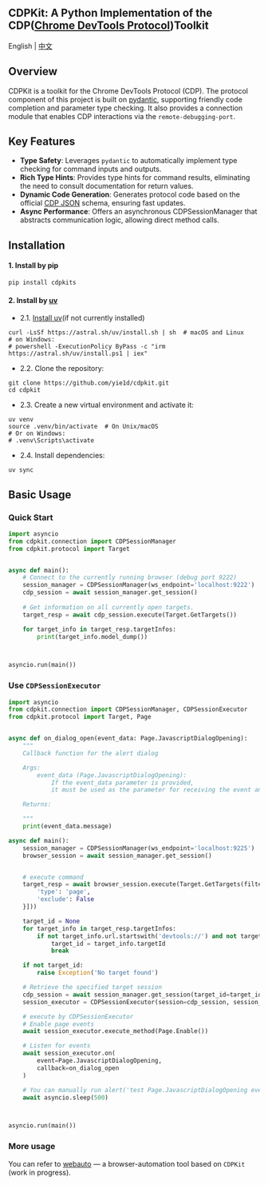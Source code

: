 ## CDPKit: A Python Implementation of the CDP([Chrome DevTools Protocol](https://github.com/ChromeDevTools/devtools-protocol/tree/master/json))Toolkit

English  | [中文](doc/README_cn.md) 

## Overview

CDPKit is a toolkit for the Chrome DevTools Protocol (CDP). The protocol component of this project is built on [pydantic](https://github.com/pydantic/pydantic), supporting friendly code completion and parameter type checking. It also provides a connection module that enables CDP interactions via the `remote-debugging-port`.

## Key Features  
- **Type Safety**: Leverages `pydantic` to automatically implement type checking for command inputs and outputs.
- **Rich Type Hints**: Provides type hints for command results, eliminating the need to consult documentation for return values.
- **Dynamic Code Generation**: Generates protocol code based on the official [CDP JSON](https://github.com/ChromeDevTools/devtools-protocol/tree/master/json) schema, ensuring fast updates.
- **Async Performance**: Offers an asynchronous CDPSessionManager that abstracts communication logic, allowing direct method calls.

## Installation
#### 1. Install by pip
```shell
pip install cdpkits
```

#### 2. Install by [uv](https://github.com/astral-sh/uv)
- 2.1. [Install uv](https://docs.astral.sh/uv/getting-started/installation/)(if not currently installed)
```shell
curl -LsSf https://astral.sh/uv/install.sh | sh  # macOS and Linux
# on Windows:
# powershell -ExecutionPolicy ByPass -c "irm https://astral.sh/uv/install.ps1 | iex"
```
- 2.2. Clone the repository:
```shell
git clone https://github.com/yie1d/cdpkit.git  
cd cdpkit
```
- 2.3. Create a new virtual environment and activate it:
```shell
uv venv
source .venv/bin/activate  # On Unix/macOS
# Or on Windows:
# .venv\Scripts\activate
```
- 2.4. Install dependencies:
```shell
uv sync
```

## Basic Usage
### Quick Start
```python
import asyncio
from cdpkit.connection import CDPSessionManager
from cdpkit.protocol import Target


async def main():
    # Connect to the currently running browser (debug port 9222)
    session_manager = CDPSessionManager(ws_endpoint='localhost:9222')
    cdp_session = await session_manager.get_session()
    
    # Get information on all currently open targets.
    target_resp = await cdp_session.execute(Target.GetTargets())

    for target_info in target_resp.targetInfos:
        print(target_info.model_dump())



asyncio.run(main())

```
### Use `CDPSessionExecutor`

```python
import asyncio
from cdpkit.connection import CDPSessionManager, CDPSessionExecutor
from cdpkit.protocol import Target, Page


async def on_dialog_open(event_data: Page.JavascriptDialogOpening):
    """
    Callback function for the alert dialog

    Args:
        event_data (Page.JavascriptDialogOpening): 
            If the event_data parameter is provided, 
            it must be used as the parameter for receiving the event and must match the actual event type.

    Returns:

    """
    print(event_data.message)

async def main():
    session_manager = CDPSessionManager(ws_endpoint='localhost:9225')
    browser_session = await session_manager.get_session()


    # execute command
    target_resp = await browser_session.execute(Target.GetTargets(filter_=[{
        'type': 'page',
        'exclude': False
    }]))

    target_id = None
    for target_info in target_resp.targetInfos:
        if not target_info.url.startswith('devtools://') and not target_info.url.startswith('chrome-extension://'):
            target_id = target_info.targetId
            break

    if not target_id:
        raise Exception('No target found')

    # Retrieve the specified target session
    cdp_session = await session_manager.get_session(target_id=target_id)
    session_executor = CDPSessionExecutor(session=cdp_session, session_manager=session_manager)

    # execute by CDPSessionExecutor
    # Enable page events
    await session_executor.execute_method(Page.Enable())

    # Listen for events
    await session_executor.on(
        event=Page.JavascriptDialogOpening,
        callback=on_dialog_open
    )

    # You can manually run alert('test Page.JavascriptDialogOpening event') in the browser's console to see the listener in action.
    await asyncio.sleep(500)



asyncio.run(main())
```

### More usage
You can refer to [webauto](https://github.com/yie1d/webauto.git) — a browser-automation tool based on `CDPKit` (work in progress).